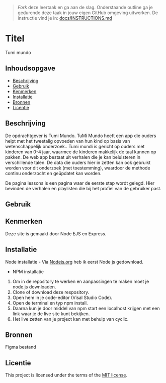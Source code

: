 > _Fork_ deze leertaak en ga aan de slag. Onderstaande outline ga je gedurende deze taak in jouw eigen GitHub omgeving uitwerken. De instructie vind je in: [docs/INSTRUCTIONS.md](docs/INSTRUCTIONS.md)

# Titel
Tumi mundo
<!-- Geef je project een titel en schrijf in één zin wat het is -->

## Inhoudsopgave

  * [Beschrijving](#beschrijving)
  * [Gebruik](#gebruik)
  * [Kenmerken](#kenmerken)
  * [Installatie](#installatie)
  * [Bronnen](#bronnen)
  * [Licentie](#licentie)

## Beschrijving
 De opdrachtgever is Tumi Mundo. TuMi Mundo heeft een app die ouders helpt met het tweetalig opvoeden van hun kind op basis van wetenschappelijk onderzoek.. Tumi mundi is gericht op ouders met kinderen van 0-4 jaar, waarmee de kinderen makkelijk de taal kunnen op pakken. De web app bestaat uit verhalen die je kan beluisteren in verschillende talen. De data die ouders hier in zetten kan ook gebruikt worden voor dit onderzoek (met toestemming), waardoor de methode continu onderzocht en geüpdatet kan worden. 

De pagina lessons is een pagina waar de eerste stap wordt gelegd. Hier bevinden de verhalen en playlisten die bij het profiel van de gebruiker past. 
<!-- In de Beschrijving staat kort beschreven wat voor project het is en wat je hebt gemaakt -->
<!-- Voeg een mooie poster visual toe 📸 -->
<!-- Voeg een link toe naar Github Pages 🌐-->

## Gebruik
<!--Bij Gebruik staat hoe je project er uit ziet, hoe het werkt en wat je er mee kan. -->

## Kenmerken
Deze site is gemaakt door Node EJS en Express.
<!-- Bij Kenmerken staat welke technieken zijn gebruikt en hoe. Wat is de HTML structuur? Wat zijn de belangrijkste dingen in CSS? Wat is er met Javascript gedaan en hoe? Misschien heb je een framwork of library gebruikt? -->

## Installatie

Node installatie - Via [Nodejs.org](https://nodejs.org/en/download/) heb ik eerst Node js gedownload.
* NPM installatie
 
1. Om in de repository te werken en aanpassingen te maken moet je node.js downloaden.
2. Clone of download deze respository.
3. Open hem in je code-editor (Visal Studio Code).
4. Open de terminal en typ npm install.
5. Daarna kun je door middel van npm start een localhost krijgen met een link waar je de live site kunt bekijken.
6. Het live zetten van je project kan met behulp van cyclic.
<!-- Bij Instalatie staat hoe een andere developer aan jouw repo kan werken -->


## Bronnen
Figma bestand 
## Licentie

This project is licensed under the terms of the [MIT license](./LICENSE).
